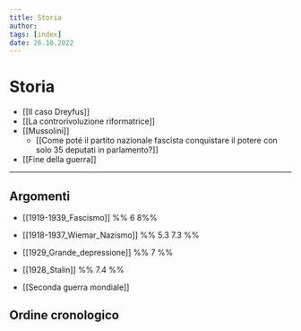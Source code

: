 ```yaml
---
title: Storia
author:  
tags: [index]
date: 26.10.2022
---
```

# Storia
- [[Il caso Dreyfus]]
- [[La controrivoluzione riformatrice]]
- [[Mussolini]]
	- [[Come poté il partito nazionale fascista conquistare il potere con solo 35 deputati in parlamento?]]
- [[Fine della guerra]]
---
## Argomenti
- [[1919-1939_Fascismo]]                      %% 6       8%%
- [[1918-1937_Wiemar_Nazismo]]        %% 5.3    7.3 %%
- [[1929_Grande_depressione]]             %% 7              %%
- [[1928_Stalin]]                                        %% 7.4 %%

- [[Seconda guerra mondiale]]

## Ordine cronologico
